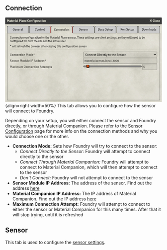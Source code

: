 ## Connection
![Screenshot](../img/foundry/Foundry_Module_Connection.png){align=right width=50%}
This tab allows you to configure how the sensor will connect to Foundry.

Depending on your setup, you will either connect the sensor and Foundry directly, or through Material Companion. Please refer to the [Sensor Configuration](SensorConfiguration/sensorConnecting.md#connecting-to-the-sensor) page for more info on the connection methods and why you would choose one or the other.

* <b>Connection Mode:</b> Sets how Foundry will try to connect to the sensor:
    * <i>Connect Directly to the Sensor:</i> Foundry will attempt to connect directly to the sensor
    * <i>Connect Through Material Companion:</i> Foundry will attempt to connect to Material Companion, which will then attempt to connect to the sensor
    * <i>Don't Connect:</i> Foundry will not attempt to connect to the sensor
* <b>Sensor Module IP Address:</b> The address of the sensor. Find out the address [here](SensorConfiguration/sensorConnecting.md#sensor-address)
* <b>Material Companion IP Address:</b> The IP address of Material Companion. Find out the IP address [here](https://github.com/MaterialFoundry/MaterialCompanion/wiki/Overview)
* <b>Maximum Connection Attempt:</b> Foundry will attempt to connect to either the sensor or Material Companion for this many times. After that it will stop trying, until it is refreshed

## Sensor
This tab is used to configure the [sensor settings](SensorConfiguration/sensorSettings.md).